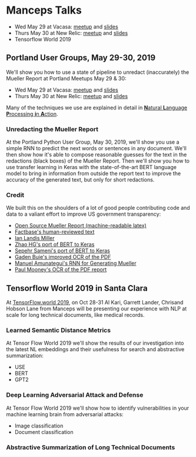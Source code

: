 # Manceps Talks

- Wed May 29 at Vacasa: [meetup](http://bit.ly/tfnw-052919) and [slides](https://github.com/manceps/tfw/tree/master/slides/)
- Thurs May 30 at New Relic: [meetup](https://www.meetup.com/pdxpython/events/gmxlbqyzhbfc) and [slides](slides/)
- Tensorflow World 2019

## Portland User Groups, May 29-30, 2019

We'll show you how to use a state of pipeline to unredact (inaccurately) the Mueller Report at Portland Meetups May 29 & 30:

- Wed May 29 at Vacasa: [meetup](http://bit.ly/tfnw-052919) and [slides](https://github.com/manceps/tfw/tree/master/slides/)
- Thurs May 30 at New Relic: [meetup](https://www.meetup.com/pdxpython/events/gmxlbqyzhbfc) and [slides](slides/)

Many of the techniques we use are explained in detail in [**N**atural **L**anguage **P**rocessing **i**n **A**ction](http://bit.ly/npia-py). 

### Unredacting the Mueller Report

At the Portland Python User Group, May 30, 2019, we'll show you use a simple RNN to predict the next words or sentences in any document. We'll then show how it's able to compose reasonable guesses for the text in the redactions (black boxes) of the Mueller Report. Then we'll show you how to use transfer learning in Keras with the state-of-the-art BERT language model to bring in information from outside the report text to improve the accuracy of the generated text, but only for short redactions.

### Credit

We built this on the shoulders of a lot of good people contributing code and data to a valiant effort to improve US government transparency:

- [Open Source Mueller Report (machine-readable latex)](http://opensourcemuellerreport.com/)
- [Factbase's human-reviewed text](https://f2.link/mr-sheet)
- [Ian Landis Miller](https://github.com/iandennismiller/mueller-report)
- [Zhao HG's port of BERT to Keras](https://github.com/CyberZHG/keras-bert)
- [Sepehr Sameni's port of BERT to Keras](https://github.com/Separius/BERT-keras)
- [Gaden Buie's improved OCR of the PDF](https://github.com/totalgood/gadenbuie-mueller-report)
- [Manuel Amunategui's RNN for Generating Mueller](http://www.viralml.com/video-content.html?v=_DexQhQB8uI&Title=Generate%20Robert%20Mueller%20with%20TF%202.0,%20Keras,%20GRU,%20TPU,%20For%20Free%20and%20Under%205%20Minutes)
- [Paul Mooney's OCR of the PDF report](https://www.kaggle.com/paultimothymooney/mueller-report)

## Tensorflow World 2019 in Santa Clara

At [TensorFlow.world 2019](https://conferences.oreilly.com/tensorflow/tf-ca), on Oct 28-31 Al Kari, Garrett Lander, Chrisand Hobson Lane from Manceps will be presenting our experience with NLP at scale for long technical documents, like medical records. 

### Learned Semantic Distance Metrics

At Tensor Flow World 2019 we'll show the results of our investigation into the latest NL embeddings and their usefulness for search and abstractive summarization:

- USE
- BERT
- GPT2

### Deep Learning Adversarial Attack and Defense

At Tensor Flow World 2019 we'll show how to identify vulnerabilities in your machine learning brain from adversarial attacks:

- Image classification
- Document classification

### Abstractive Summarization of Long Technical Documents

